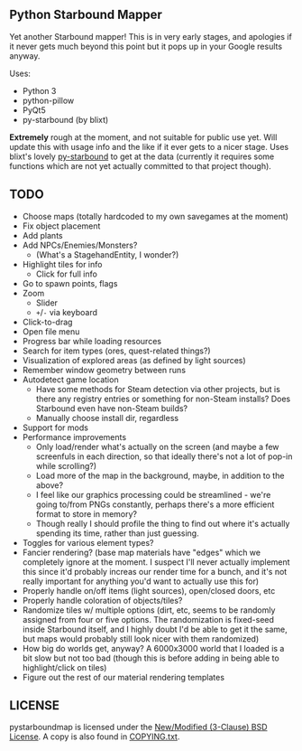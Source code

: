 Python Starbound Mapper
-----------------------

Yet another Starbound mapper!  This is in very early stages, and
apologies if it never gets much beyond this point but it pops up
in your Google results anyway.

Uses:
 - Python 3
 - python-pillow
 - PyQt5
 - py-starbound (by blixt)

**Extremely** rough at the moment, and not suitable for public use
yet.  Will update this with usage info and the like if it ever gets to a nicer
stage.  Uses blixt's lovely
[py-starbound](https://github.com/blixt/py-starbound) to get at the data
(currently it requires some functions which are not yet actually committed to
that project though).

TODO
----

 - Choose maps (totally hardcoded to my own savegames at the moment)
 - Fix object placement
 - Add plants
 - Add NPCs/Enemies/Monsters?
   - (What's a StagehandEntity, I wonder?)
 - Highlight tiles for info
   - Click for full info
 - Go to spawn points, flags
 - Zoom
   - Slider
   - `+`/`-` via keyboard
 - Click-to-drag
 - Open file menu
 - Progress bar while loading resources
 - Search for item types (ores, quest-related things?)
 - Visualization of explored areas (as defined by light sources)
 - Remember window geometry between runs
 - Autodetect game location
   - Have some methods for Steam detection via other projects, but
     is there any registry entries or something for non-Steam installs?
     Does Starbound even have non-Steam builds?
   - Manually choose install dir, regardless
 - Support for mods
 - Performance improvements
   - Only load/render what's actually on the screen (and maybe a few
     screenfuls in each direction, so that ideally there's not a lot
     of pop-in while scrolling?)
   - Load more of the map in the background, maybe, in addition to
     the above?
   - I feel like our graphics processing could be streamlined - we're
     going to/from PNGs constantly, perhaps there's a more efficient
     format to store in memory?
   - Though really I should profile the thing to find out where it's
     actually spending its time, rather than just guessing.
 - Toggles for various element types?
 - Fancier rendering?  (base map materials have "edges" which we completely
   ignore at the moment.  I suspect I'll never actually implement this
   since it'd probably increas our render time for a bunch, and it's not
   really important for anything you'd want to actually use this for)
 - Properly handle on/off items (light sources), open/closed doors, etc
 - Properly handle coloration of objects/tiles?
 - Randomize tiles w/ multiple options (dirt, etc, seems to be randomly
   assigned from four or five options.  The randomization is fixed-seed
   inside Starbound itself, and I highly doubt I'd be able to get it the
   same, but maps would probably still look nicer with them randomized)
 - How big do worlds get, anyway?  A 6000x3000 world that I loaded is
   a bit slow but not too bad (though this is before adding in being
   able to highlight/click on tiles)
 - Figure out the rest of our material rendering templates

LICENSE
-------

pystarboundmap is licensed under the
[New/Modified (3-Clause) BSD License](https://opensource.org/licenses/BSD-3-Clause).
A copy is also found in [COPYING.txt](COPYING.txt).
